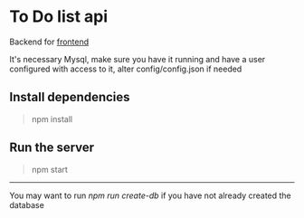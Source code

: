 # To Do list api
Backend for [frontend](https://github.com/gabrielfern/todo-list-app)

It's necessary Mysql, make sure you have it running and have a user configured
with access to it, alter config/config.json if needed

## Install dependencies
> npm install

## Run the server
> npm start

***

You may want to run *npm run create-db* if you have not already created the
database
